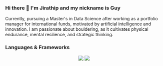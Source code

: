 ### Hi there 👋 I'm Jirathip and my nickname is Guy


Currently, pursuing a Master's in Data Science after working as a portfolio manager for international funds, motivated by artificial intelligence and innovation. I am passionate about bouldering, as it cultivates physical endurance, mental resilience, and strategic thinking.


### Languages & Frameworks


<div align="center">
    <img src="https://skillicons.dev/icons?i=py,ts,js,html,css,rust" />
    <img src="https://skillicons.dev/icons?i=pytorch,tensorflow,postgres,redis,fastapi,react" /><br>
</div>

<!--START_SECTION:waka-->
<!--END_SECTION:waka-->
